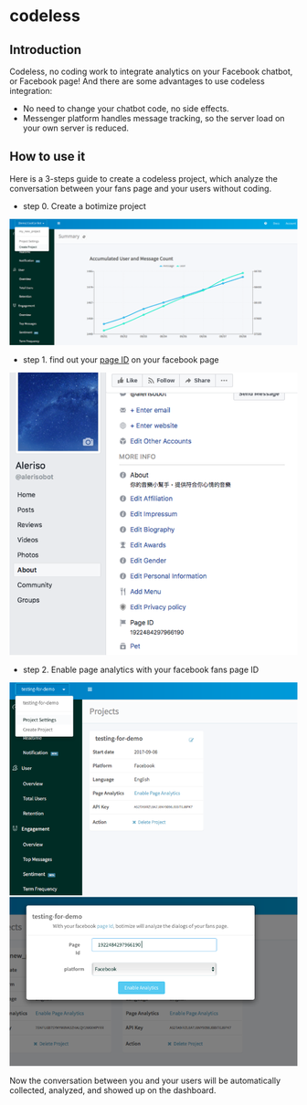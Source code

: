 # codeless

## Introduction

Codeless, no coding work to integrate analytics on your Facebook chatbot, or Facebook page!  And there are some advantages to use codeless integration:

* No need to change your chatbot code, no side effects.
* Messenger platform handles message tracking, so the server load on your own server is reduced.

## How to use it

Here is a 3-steps guide to create a codeless project, which analyze the conversation between your fans page and your users without coding.

- step 0. Create a botimize project

![codeless_step0](../imgs/codeless_step0.png "90%x")


- step 1. find out your [page ID](https://www.facebook.com/help/1503421039731588) on your facebook page

![codeless_step1](../imgs/codeless_step1.png "90%x")

- step 2. Enable page analytics with your facebook fans page ID 

![codeless_step2-1](../imgs/codeless_step2-1.png "90%x")
![codeless_step2-2](../imgs/codeless_step2-2.png "90%x")

Now the conversation between you and your users will be automatically collected, analyzed, and showed up on the dashboard.
